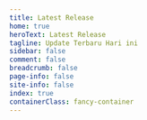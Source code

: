```yaml
---
title: Latest Release
home: true
heroText: Latest Release
tagline: Update Terbaru Hari ini
sidebar: false
comment: false
breadcrumb: false
page-info: false
site-info: false
index: true
containerClass: fancy-container
---
```


<AnimeGallery />
